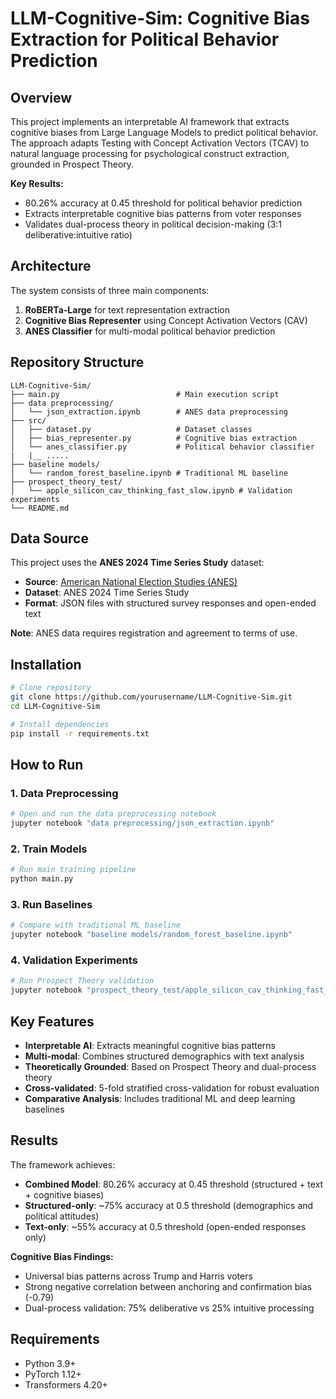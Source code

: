 # LLM-Cognitive-Sim: Cognitive Bias Extraction for Political Behavior Prediction

## Overview

This project implements an interpretable AI framework that extracts cognitive biases from Large Language Models to predict political behavior. The approach adapts Testing with Concept Activation Vectors (TCAV) to natural language processing for psychological construct extraction, grounded in Prospect Theory.

**Key Results:**
- 80.26% accuracy at 0.45 threshold for political behavior prediction
- Extracts interpretable cognitive bias patterns from voter responses
- Validates dual-process theory in political decision-making (3:1 deliberative:intuitive ratio)

## Architecture

The system consists of three main components:
1. **RoBERTa-Large** for text representation extraction
2. **Cognitive Bias Representer** using Concept Activation Vectors (CAV)
3. **ANES Classifier** for multi-modal political behavior prediction

## Repository Structure

```
LLM-Cognitive-Sim/
├── main.py                          # Main execution script
├── data preprocessing/
│   └── json_extraction.ipynb        # ANES data preprocessing
├── src/
│   ├── dataset.py                   # Dataset classes
│   ├── bias_representer.py          # Cognitive bias extraction
│   └── anes_classifier.py           # Political behavior classifier
|   |__ .....
├── baseline models/
│   └── random_forest_baseline.ipynb # Traditional ML baseline
├── prospect_theory_test/
│   └── apple_silicon_cav_thinking_fast_slow.ipynb # Validation experiments
└── README.md
```

## Data Source

This project uses the **ANES 2024 Time Series Study** dataset:
- **Source**: [American National Election Studies (ANES)](https://electionstudies.org/data-center/2024-time-series-study/)
- **Dataset**: ANES 2024 Time Series Study
- **Format**: JSON files with structured survey responses and open-ended text

**Note**: ANES data requires registration and agreement to terms of use. 

## Installation

```bash
# Clone repository
git clone https://github.com/yourusername/LLM-Cognitive-Sim.git
cd LLM-Cognitive-Sim

# Install dependencies
pip install -r requirements.txt

```

## How to Run

### 1. Data Preprocessing
```bash
# Open and run the data preprocessing notebook
jupyter notebook "data preprocessing/json_extraction.ipynb"
```

### 2. Train Models
```bash
# Run main training pipeline
python main.py
```

### 3. Run Baselines
```bash
# Compare with traditional ML baseline
jupyter notebook "baseline models/random_forest_baseline.ipynb"
```

### 4. Validation Experiments
```bash
# Run Prospect Theory validation
jupyter notebook "prospect_theory_test/apple_silicon_cav_thinking_fast_slow.ipynb"
```

## Key Features

- **Interpretable AI**: Extracts meaningful cognitive bias patterns
- **Multi-modal**: Combines structured demographics with text analysis
- **Theoretically Grounded**: Based on Prospect Theory and dual-process theory
- **Cross-validated**: 5-fold stratified cross-validation for robust evaluation
- **Comparative Analysis**: Includes traditional ML and deep learning baselines

## Results

The framework achieves:
- **Combined Model**: 80.26% accuracy at 0.45 threshold (structured + text + cognitive biases)
- **Structured-only**: ~75% accuracy at 0.5 threshold (demographics and political attitudes)
- **Text-only**: ~55% accuracy at 0.5 threshold (open-ended responses only)

**Cognitive Bias Findings:**
- Universal bias patterns across Trump and Harris voters
- Strong negative correlation between anchoring and confirmation bias (-0.79)
- Dual-process validation: 75% deliberative vs 25% intuitive processing

## Requirements

- Python 3.9+
- PyTorch 1.12+
- Transformers 4.20+


